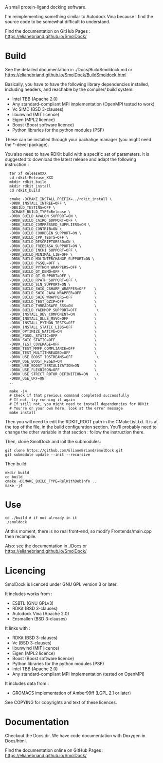 A small protein-ligand docking software.

I'm reimplementing something similar to Autodock Vina because I find the source code to be somewhat
difficult to understand.

Find the documentation on GitHub Pages : https://elianebriand.github.io/SmolDock/

# Build

See the detailed documentation in ./Docs/BuildSmoldock.md or https://elianebriand.github.io/SmolDock/BuildSmoldock.html

Basically, you have to have the following library dependencies installed, including headers, and reachable by the compiler/
build system:

- Intel TBB (Apache 2.0)
- Any standard-compliant MPI implementation (OpenMPI tested to work)
- Vc SIMD (BSD 3-clauses)
- libunwind (MIT licence)
- Eigen (MPL2 licence)
- Boost (Boost software licence)
- Python libraries for the python modules (PSF)

These can be installed through your packahge manager (you might need the \*-devel package).


You also need to have RDKit build with a specific set of parameters. It is suggested to download the latest release and 
adapt the following instruction :

      tar xf ReleaseXXX
      cd rdkit-Release_XXX
      mkdir rdkit_build
      mkdir rdkit_install
      cd rdkit_build
      
      cmake -DCMAKE_INSTALL_PREFIX=../rdkit_install \
      -DRDK_INSTALL_INTREE=OFF \
      -DBUILD_TESTING=OFF \
      -DCMAKE_BUILD_TYPE=Release \
      -DRDK_BUILD_AVALON_SUPPORT=ON \
      -DRDK_BUILD_CAIRO_SUPPORT=OFF \
      -DRDK_BUILD_COMPRESSED_SUPPLIERS=ON \
      -DRDK_BUILD_CONTRIB=ON \
      -DRDK_BUILD_COORDGEN_SUPPORT=ON \
      -DRDK_BUILD_CPP_TESTS=OFF \
      -DRDK_BUILD_DESCRIPTORS3D=ON \
      -DRDK_BUILD_FREESASA_SUPPORT=ON \
      -DRDK_BUILD_INCHI_SUPPORT=OFF \
      -DRDK_BUILD_MINIMAL_LIB=OFF \
      -DRDK_BUILD_MOLINTERCHANGE_SUPPORT=ON \
      -DRDK_BUILD_PGSQL=OFF \
      -DRDK_BUILD_PYTHON_WRAPPERS=OFF \
      -DRDK_BUILD_QT_DEMO=OFF \
      -DRDK_BUILD_QT_SUPPORT=OFF \
      -DRDK_BUILD_RPATH_SUPPORT=OFF \
      -DRDK_BUILD_SLN_SUPPORT=ON \
      -DRDK_BUILD_SWIG_CSHARP_WRAPPER=OFF    \
      -DRDK_BUILD_SWIG_JAVA_WRAPPER=OFF      \
      -DRDK_BUILD_SWIG_WRAPPERS=OFF          \
      -DRDK_BUILD_TEST_GZIP=OFF              \
      -DRDK_BUILD_THREADSAFE_SSS=ON          \
      -DRDK_BUILD_YAEHMOP_SUPPORT=OFF         \
      -DRDK_INSTALL_DEV_COMPONENT=ON         \
      -DRDK_INSTALL_DLLS_MSVC=OFF            \
      -DRDK_INSTALL_PYTHON_TESTS=OFF         \
      -DRDK_INSTALL_STATIC_LIBS=OFF          \
      -DRDK_OPTIMIZE_NATIVE=ON               \
      -DRDK_PGSQL_STATIC=OFF                 \
      -DRDK_SWIG_STATIC=OFF                  \
      -DRDK_TEST_COVERAGE=OFF                \
      -DRDK_TEST_MMFF_COMPLIANCE=OFF         \
      -DRDK_TEST_MULTITHREADED=OFF           \
      -DRDK_USE_BOOST_IOSTREAMS=OFF           \
      -DRDK_USE_BOOST_REGEX=ON               \
      -DRDK_USE_BOOST_SERIALIZATION=ON       \
      -DRDK_USE_FLEXBISON=OFF                \
      -DRDK_USE_STRICT_ROTOR_DEFINITION=ON    \
      -DRDK_USE_URF=ON                       \
      ..
      
      make -j4
      # Check if that previous command completed successfully
      # If not, try running it again
      # If still not, you might need to install dependencies for RDKit
      # You're on your own here, look at the error message
      make install
 

Then you will need to edit the RDKIT_ROOT path in the CMakeList.txt. It is at the top of the file, in the build configuration
section. You'll probably need to change the other variable in that section : follow the instruction there.

Then, clone SmolDock and init the submodules:

    git clone https://github.com/ElianeBriand/SmolDock.git
    git submodule update --init --recursive

Then build:

    mkdir build
    cd build
    cmake -DCMAKE_BUILD_TYPE=RelWithDebInfo ..
    make -j4


# Use

    cd ./build # if not already in it
    ./smoldock
   
At this moment, there is no real front-end, so modify Frontends/main.cpp then recompile.

Also: see the documentation in ./Docs or https://elianebriand.github.io/SmolDock/

# Licencing

SmolDock is licenced under GNU GPL version 3 or later.

It includes works from :
- ESBTL (GNU GPLv3)
- RDKit (BSD 3-clauses)
- Autodock Vina (Apache 2.0)
- Ensmallen (BSD 3-clauses)


It links with :
- RDKit (BSD 3-clauses)
- Vc (BSD 3-clauses)
- libunwind (MIT licence)
- Eigen (MPL2 licence)
- Boost (Boost software licence)
- Python libraries for the python modules (PSF)
- Intel TBB (Apache 2.0)
- Any standard-compliant MPI implementation (tested on OpenMPI)

It includes data from :
- GROMACS implementation of Amber99ff (LGPL 2.1 or later)

See COPYING for copyrights and text of these licences.

# Documentation

Checkout the Docs dir. We have code documentation with Doxygen in Docs/html.

Find the documentation online on GitHub Pages : https://elianebriand.github.io/SmolDock/

